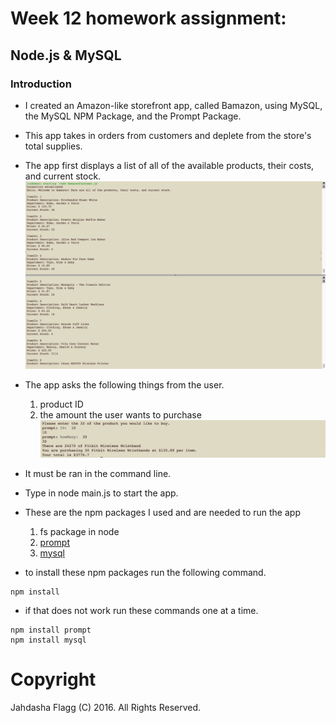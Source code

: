 # Week 12 homework assignment:
## Node.js & MySQL

### Introduction

* I created an Amazon-like storefront app, called Bamazon, using MySQL, the MySQL NPM Package, and the Prompt Package.
* This app takes in orders from customers and deplete from the store's total supplies.
* The app first displays a list of all of the available products, their costs, and current stock.
![ScreenShot](screenshots/menu.png "Menu of items.")

* The app asks the following things from the user.

	1. product ID
	2. the amount the user wants to purchase
![ScreenShot](screenshots/prompts.png "Prompts for ID and how many.")


* It must be ran in the command line.
* Type in node main.js to start the app.

* These are the npm packages I used and are needed to run the app

	1. fs package in node
	2. [prompt](https://www.npmjs.com/package/prompt)
	3. [mysql](https://www.npmjs.com/package/mysql)
	
* to install these npm packages run the following command.
```
npm install 

```

* if that does not work run these commands one at a time.
```
npm install prompt
npm install mysql

```

# Copyright
Jahdasha Flagg (C) 2016. All Rights Reserved.